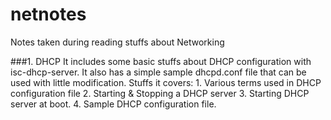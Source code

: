 # netnotes
Notes taken during reading stuffs about Networking

###1. DHCP
It includes some basic stuffs about DHCP configuration with isc-dhcp-server. It also has a simple sample dhcpd.conf file that can be used with little modification.
Stuffs it covers:
	1. Various terms used in DHCP configuration file
	2. Starting & Stopping a DHCP server
	3. Starting DHCP server at boot.
	4. Sample DHCP configuration file.

